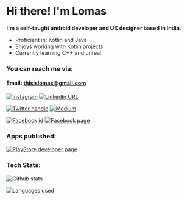 # Hi there! I'm Lomas

**I'm a self-taught android developer and UX designer based in India.**

- Proficient in: Kotlin and Java
- Enjoys working with Kotlin projects
- Currently learning C++ and unreal

### You can reach me via:

#### Email: thisislomas@gmail.com

[![Instagram](https://img.shields.io/badge/-Instagram-white?logo=instagram&style=plastic)](https://www.instagram.com/i.am.lomas/)
[![LinkedIn URL](https://img.shields.io/badge/-LinkedIn-white?logo=linkedin&style=plastic&logoColor=blue)](https://www.linkedin.com/in/iamlomas/)

[![Twitter handle](https://img.shields.io/badge/-Twitter-white?logo=twitter&style=plastic)](https://twitter.com/thisislomas)
[![Medium](https://img.shields.io/badge/-Medium-white?logo=medium&labelColor=black&style=plastic)](https://iamlomas.medium.com/)

[![Facebook id](https://img.shields.io/badge/-Facebook-white?logo=facebook&style=plastic)](https://www.facebook.com/thisislomas/)
[![Facebook page](https://img.shields.io/badge/-Facebook%20page-white?logo=facebook&style=plastic)](https://www.facebook.com/lomaspage)

### Apps published:

[![PlayStore developer page](https://img.shields.io/badge/-Google%20PlayStore-black?logo=googleplay)](https://play.google.com/store/apps/dev?id=8688540133326277409)


### Tech Stats:
![Github stats](https://github-readme-stats.vercel.app/api?username=iamlomas&&show_icons=true&title_color=40FCFD&icon_color=43E1FD&text_color=ffffff&bg_color=101A5D)

![Languages used](https://github-readme-stats.vercel.app/api/top-langs/?username=iamlomas&layout=compact%22%20alt=%22iamlomas)


<!--
**iamlomas/iamlomas** is a ✨ _special_ ✨ repository because its `README.md` (this file) appears on your GitHub profile.

Here are some ideas to get you started:

- 🔭 I’m currently working on ...
- 🌱 I’m currently learning ...
- 👯 I’m looking to collaborate on ...
- 🤔 I’m looking for help with ...
- 💬 Ask me about ...
- 📫 How to reach me: ...
- 😄 Pronouns: ...
- ⚡ Fun fact: ...
-->
